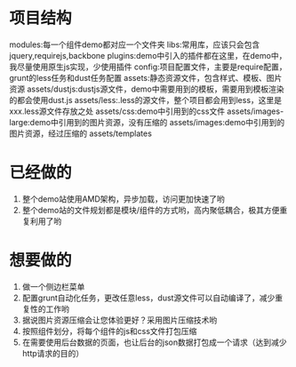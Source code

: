 # 项目结构
modules:每一个组件demo都对应一个文件夹
libs:常用库，应该只会包含jquery,requirejs,backbone
plugins:demo中引入的插件都在这里，在demo中，我尽量使用原生js实现，少使用插件
config:项目配置文件，主要是require配置，grunt的less任务和dust任务配置
assets:静态资源文件，包含样式、模板、图片资源
assets/dustjs:dustjs源文件，demo中需要用到的模板，需要用到模板渲染的都会使用dust.js
assets/less:.less的源文件，整个项目都会用到less，这里是xxx.less源文件存放之处
assets/css:demo中引用到的css文件
assets/images-large:demo中引用到的图片资源，没有压缩的
assets/images:demo中引用到的图片资源，经过压缩的
assets/templates

# 已经做的
1. 整个demo站使用AMD架构，异步加载，访问更加快速了哟
2. 整个demo站的文件规划都是模块/组件的方式哟，高内聚低耦合，极其方便重复利用了哟


# 想要做的
1. 做一个侧边栏菜单
2. 配置grunt自动化任务，更改任意less，dust源文件可以自动编译了，减少重复性的工作哟
3. 据说图片资源压缩会让您体验更好？采用图片压缩技术哟
4. 按照组件划分，将每个组件的js和css文件打包压缩
5. 在需要使用后台数据的页面，也让后台的json数据打包成一个请求（达到减少http请求的目的）


